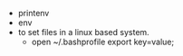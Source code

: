 * printenv
* env
* to set files in a linux based system.
  * open  ~/.bashprofile
  export key=value;
